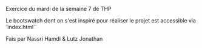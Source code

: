 
Exercice du mardi de la semaine 7 de THP


Le bootswatch dont on s'est inspiré pour réaliser le projet est accessible via `ìndex.html``

Fais par Nassri Hamdi & Lutz Jonathan